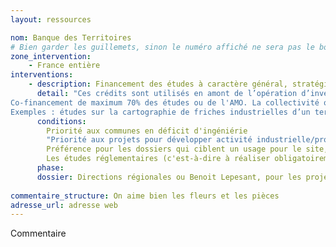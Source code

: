 ```yaml
---
layout: ressources

nom: Banque des Territoires 	
# Bien garder les guillemets, sinon le numéro affiché ne sera pas le bon
zone_intervention: 
    - France entière
interventions:
    - description: Financement des études à caractère général, stratégique et/ou thématique
      detail: "Ces crédits sont utilisés en amont de l’opération d’investissement pour aider à formaliser une approche prospective et stratégique sur un secteur d’activité et en particulier pour la mise en place de stratégies territoriales industrielles, ainsi que favoriser la connaissance des enjeux et l'émergence d'une stratégie avant l'achat d'un site. Les études peuvent également être destinés à l'anticipation du départ d'une activité.
Co-financement de maximum 70% des études ou de l'AMO. La collectivité ou le porteur privé garde la maîtrise d'ouvrage.
Exemples : études sur la cartographie de friches industrielles d’un territoire donné et d’une priorisation d’action pour leur reconversion industrielle ; études pour les besoins d’adaptation des compétences pour l’industrie 4.0."	
      conditions: 
        Priorité aux communes en déficit d'ingéniérie
        "Priorité aux projets pour développer activité industrielle/production. Mais d'autres finalités (logement, etc.) sont également acceptées (cf. offres dans le cadre de Action Coeur de Ville, Petites Villes de Demain, Renouvellement Urbain)"
        Préférence pour les dossiers qui ciblent un usage pour le site, si on se rapproche d'une notion de projet
        Les études réglementaires (c'est-à-dire à réaliser obligatoirement pour être dans les règles) ne sont pas aidées, uniquement les études d'aide à la décision
      phase:
      dossier: Directions régionales ou Benoit Lepesant, pour les projets portés par les Territoires d’industrie : Benoit.Lepesant@caissedesdepots.fr	
   
commentaire_structure: On aime bien les fleurs et les pièces
adresse_url: adresse web
---
```


Commentaire

